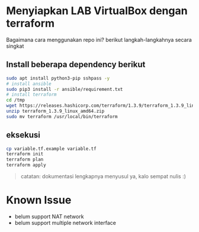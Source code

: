 # Menyiapkan LAB VirtualBox dengan terraform

Bagaimana cara menggunakan repo ini? berikut langkah-langkahnya secara singkat

## Install beberapa dependency berikut

```bash
sudo apt install python3-pip sshpass -y
# install ansible
sudo pip3 install -r ansible/requirement.txt
# install terraform
cd /tmp
wget https://releases.hashicorp.com/terraform/1.3.9/terraform_1.3.9_linux_amd64.zip
unzip terraform_1.3.9_linux_amd64.zip
sudo mv terraform /usr/local/bin/terraform
```

## eksekusi

```bash
cp variable.tf.example variable.tf
terraform init
terraform plan
terraform apply
```

> catatan: dokumentasi lengkapnya menyusul ya, kalo sempat nulis :)

# Known Issue

- belum support NAT network
- belum support multiple network interface
